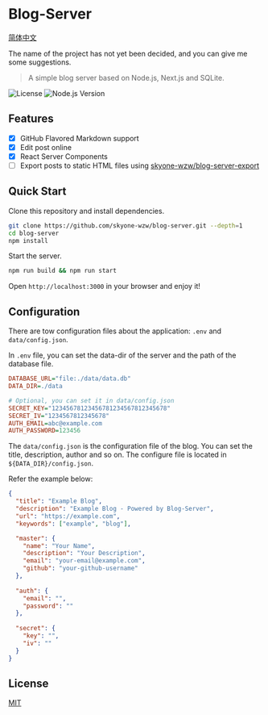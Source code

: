 # Blog-Server

[简体中文](README.zh-CN.md)

The name of the project has not yet been decided, and you can give me some suggestions.

> A simple blog server based on Node.js, Next.js and SQLite.

![License](https://img.shields.io/github/license/skyone-wzw/blog-server)
![Node.js Version](https://img.shields.io/node/v/blog-server)

## Features

* [x] GitHub Flavored Markdown support
* [x] Edit post online
* [x] React Server Components
* [ ] Export posts to static HTML files using [skyone-wzw/blog-server-export](https://github.com/skyone-wzw/blog-server-export)

## Quick Start

Clone this repository and install dependencies.

```bash
git clone https://github.com/skyone-wzw/blog-server.git --depth=1
cd blog-server
npm install
```

Start the server.

```bash
npm run build && npm run start
```

Open `http://localhost:3000` in your browser and enjoy it!

## Configuration

There are tow configuration files about the application: `.env` and `data/config.json`.

In `.env` file, you can set the data-dir of the server and the path of the database file.

```ini
DATABASE_URL="file:./data/data.db"
DATA_DIR=./data

# Optional, you can set it in data/config.json
SECRET_KEY="12345678123456781234567812345678"
SECRET_IV="1234567812345678"
AUTH_EMAIL=abc@example.com
AUTH_PASSWORD=123456
```

The `data/config.json` is the configuration file of the blog. You can set the title, description, author and so on. The configure file is located in `${DATA_DIR}/config.json`.

Refer the example below:

```json
{
  "title": "Example Blog",
  "description": "Example Blog - Powered by Blog-Server",
  "url": "https://example.com",
  "keywords": ["example", "blog"],

  "master": {
    "name": "Your Name",
    "description": "Your Description",
    "email": "your-email@example.com",
    "github": "your-github-username"
  },
  
  "auth": {
    "email": "",
    "password": ""
  },
  
  "secret": {
    "key": "",
    "iv": ""
  }
}
```

## License

[MIT](LICENSE)
